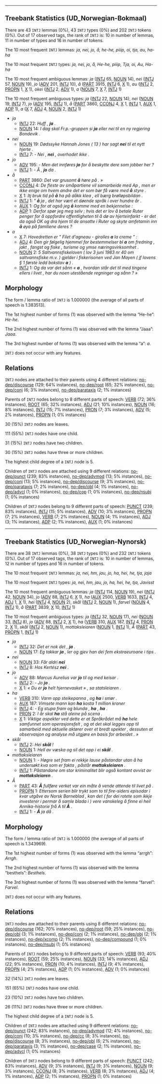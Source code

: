 

--------------------------------------------------------------------------------

## Treebank Statistics (UD_Norwegian-Bokmaal)

There are 43 `INTJ` lemmas (0%), 43 `INTJ` types (0%) and 202 `INTJ` tokens (0%).
Out of 17 observed tags, the rank of `INTJ` is: 10 in number of lemmas, 11 in number of types and 16 in number of tokens.

The 10 most frequent `INTJ` lemmas: <em>ja, nei, jo, å, he-he, piiip, oi, tja, au, ha-ha</em>

The 10 most frequent `INTJ` types:  <em>ja, nei, jo, å, He-he, piiip, Tja, oi, Au, Ha-ha</em>

The 10 most frequent ambiguous lemmas: <em>ja</em> ([INTJ]() 65, [NOUN]() 14), <em>nei</em> ([INTJ]() 57, [NOUN]() 19), <em>jo</em> ([ADV]() 201, [INTJ]() 10), <em>å</em> ([PART]() 3915, [INTJ]() 6, [X]() 1), <em>au</em> ([INTJ]() 2, [PROPN]() 1, [X]() 1), <em>okei</em> ([INTJ]() 2, [ADV]() 1), <em>a</em> ([NOUN]() 7, [X]() 7, [INTJ]() 1)

The 10 most frequent ambiguous types:  <em>ja</em> ([INTJ]() 22, [NOUN]() 14), <em>nei</em> ([NOUN]() 19, [INTJ]() 7), <em>jo</em> ([ADV]() 195, [INTJ]() 1), <em>å</em> ([PART]() 3860, [CCONJ]() 4, [X]() 1, [INTJ]() 1, [AUX]() 1, [ADP]() 1), <em>a</em> ([X]() 7, [ADJ]() 4, [NOUN]() 2, [INTJ]() 1)


* <em>ja</em>
  * [INTJ]() 22: <em>Huff , <b>ja</b> .</em>
  * [NOUN]() 14: <em>I dag skal Fr.p.-gruppen si <b>ja</b> eller nei til en ny regjering Bondevik .</em>
* <em>nei</em>
  * [NOUN]() 19: <em>Dødssyke Hannah Jones ( 13 ) har sagt <b>nei</b> til et nytt hjerte .</em>
  * [INTJ]() 7: <em>- Nei , <b>nei</b> , overhodet ikke .</em>
* <em>jo</em>
  * [ADV]() 195: <em>- Men det innføres <b>jo</b> for å beskytte dere som jobber her ?</em>
  * [INTJ]() 1: <em>- Å , <b>jo</b> da .</em>
* <em>å</em>
  * [PART]() 3860: <em>Det var grusomt <b>å</b> høre på . »</em>
  * [CCONJ]() 4: <em>De fleste av småpartiene vil samarbeide med Ap , men er ikke enige om hvem andre det er som bør få være med <b>å</b> styre .</em>
  * [X]() 1: <em>Itj bruk tid på <b>å</b> ha på dåkk klea , ell bærg brølløpsbildan .</em>
  * [INTJ]() 1: <em>" <b>å</b> ja , det har vært et døende språk i over hundre år .</em>
  * [AUX]() 1: <em>Og for at også jeg <b>å</b> komme med en bekjennelse :</em>
  * [ADP]() 1: <em>Derfor spør jeg meg selv ; hvis det er lov å betale Ruter penger for å oppfordre offentligheten til å dø av hjerteinfarkt - er det da også OK og dra hjem til de ansatte i Ruter og skyte amfetamin inn <b>å</b> øya på familiene deres ?</em>
* <em>a</em>
  * [X]() 7: <em>Hovedretten er " Filet d'agneau - girolles <b>a</b> la creme " :</em>
  * [ADJ]() 4: <em>Den gir følgelig hjemmel for bestemmelser bl <b>a</b> om fredning , jakt , fangst og fiske , turisme og ymse næringsvirksomhet .</em>
  * [NOUN]() 2: <em>5 Saltvannsfiskeloven ( lov 3 juni 1983 nr 40 om saltvannsfiske m.v. ) gjelder i fiskerisonen ved Jan Mayen ( jf lovens § 1 første ledd bokstav <b>a</b> ) .</em>
  * [INTJ]() 1: <em>Og da var det sånn « <b>a</b> , hvordan står det til med tingene ellers i livet , har du noen utestående regninger og sånn ? »</em>

## Morphology

The form / lemma ratio of `INTJ` is 1.000000 (the average of all parts of speech is 1.383513).

The 1st highest number of forms (1) was observed with the lemma “He-he”: <em>He-he</em>.

The 2nd highest number of forms (1) was observed with the lemma “Jaaa”: <em>Jaaa</em>.

The 3rd highest number of forms (1) was observed with the lemma “a”: <em>a</em>.

`INTJ` does not occur with any features.


## Relations

`INTJ` nodes are attached to their parents using 4 different relations: [no-dep/discourse]() (129; 64% instances), [no-dep/root]() (65; 32% instances), [no-dep/conj]() (6; 3% instances), [no-dep/parataxis]() (2; 1% instances)

Parents of `INTJ` nodes belong to 8 different parts of speech: [VERB]() (72; 36% instances), [ROOT]() (65; 32% instances), [ADJ]() (21; 10% instances), [NOUN]() (16; 8% instances), [INTJ]() (15; 7% instances), [PRON]() (7; 3% instances), [ADV]() (5; 2% instances), [PROPN]() (1; 0% instances)

30 (15%) `INTJ` nodes are leaves.

111 (55%) `INTJ` nodes have one child.

31 (15%) `INTJ` nodes have two children.

30 (15%) `INTJ` nodes have three or more children.

The highest child degree of a `INTJ` node is 5.

Children of `INTJ` nodes are attached using 9 different relations: [no-dep/punct]() (239; 83% instances), [no-dep/advmod]() (13; 5% instances), [no-dep/conj]() (13; 5% instances), [no-dep/discourse]() (9; 3% instances), [no-dep/parataxis]() (7; 2% instances), [no-dep/obl]() (4; 1% instances), [no-dep/advcl]() (1; 0% instances), [no-dep/cop]() (1; 0% instances), [no-dep/nsubj]() (1; 0% instances)

Children of `INTJ` nodes belong to 9 different parts of speech: [PUNCT]() (239; 83% instances), [INTJ]() (15; 5% instances), [ADV]() (10; 3% instances), [PROPN]() (7; 2% instances), [VERB]() (7; 2% instances), [NOUN]() (4; 1% instances), [ADJ]() (3; 1% instances), [ADP]() (2; 1% instances), [AUX]() (1; 0% instances)



--------------------------------------------------------------------------------

## Treebank Statistics (UD_Norwegian-Nynorsk)

There are 38 `INTJ` lemmas (0%), 38 `INTJ` types (0%) and 232 `INTJ` tokens (0%).
Out of 17 observed tags, the rank of `INTJ` is: 10 in number of lemmas, 12 in number of types and 16 in number of tokens.

The 10 most frequent `INTJ` lemmas: <em>ja, nei, hm, jau, jo, ha, hei, he, tja, jaja</em>

The 10 most frequent `INTJ` types:  <em>ja, nei, hm, jau, jo, ha, hei, he, tja, Javisst</em>

The 10 most frequent ambiguous lemmas: <em>ja</em> ([INTJ]() 114, [NOUN]() 19), <em>nei</em> ([INTJ]() 42, [NOUN]() 34), <em>jo</em> ([ADV]() 88, [INTJ]() 6, [X]() 1), <em>ha</em> ([AUX]() 2500, [VERB]() 1633, [INTJ]() 4, [ADJ]() 1, [X]() 1), <em>hei</em> ([INTJ]() 4, [NOUN]() 2), <em>skål</em> ([INTJ]() 2, [NOUN]() 1), <em>farvel</em> ([NOUN]() 4, [INTJ]() 1), <em>å</em> ([PART]() 3839, [X]() 10, [INTJ]() 1)

The 10 most frequent ambiguous types:  <em>ja</em> ([INTJ]() 32, [NOUN]() 17), <em>nei</em> ([NOUN]() 33, [INTJ]() 8), <em>jo</em> ([ADV]() 88, [INTJ]() 2, [X]() 1), <em>ha</em> ([VERB]() 310, [AUX]() 187, [INTJ]() 4, [PRON]() 2, [X]() 1), <em>skål</em> ([INTJ]() 2, [NOUN]() 1), <em>mottaksleiaren</em> ([NOUN]() 1, [INTJ]() 1), <em>Å</em> ([PART]() 43, [PROPN]() 1, [INTJ]() 1)


* <em>ja</em>
  * [INTJ]() 32: <em>Det er nok det , <b>ja</b> .</em>
  * [NOUN]() 17: <em>Eg takkar <b>ja</b> , ler og gjev han dei fem ekstraeuroane i tips .</em>
* <em>nei</em>
  * [NOUN]() 33: <em>Får aldri <b>nei</b></em>
  * [INTJ]() 8: <em>Hos Kertész <b>nei</b> .</em>
* <em>jo</em>
  * [ADV]() 88: <em>Marcus Aurelius var <b>jo</b> til og med keisar .</em>
  * [INTJ]() 2: <em>- Jo <b>jo</b> .</em>
  * [X]() 1: <em>« Du er <b>jo</b> helt hjernevasket » , sa statsleiaren .</em>
* <em>ha</em>
  * [VERB]() 310: <em>Varm opp steikepanna , og <b>ha</b> i smør .</em>
  * [AUX]() 187: <em>Vimsete mann kan <b>ha</b> kosta 1 million kroner</em>
  * [INTJ]() 4: <em>- Eg stupa fram og blunda , <b>ha</b> , <b>ha</b> .</em>
  * [PRON]() 2: <em>I år skal <b>ha</b> stå aleine på scena .</em>
  * [X]() 1: <em>Viktige aspekter ved dette er at Språkrådet må <b>ha</b> hele samfunnet som operasjonsfelt , og at det skal legges opp til samarbeid med aktuelle aktører over et bredt spekter , dessuten at observasjon og analyse må utgjøre en basis for arbeidet . »</em>
* <em>skål</em>
  * [INTJ]() 2: <em>Hei <b>skål</b> !</em>
  * [NOUN]() 1: <em>Hell av væska og sil det opp i ei <b>skål</b> .</em>
* <em>mottaksleiaren</em>
  * [NOUN]() 1: <em>- Høgre set fram ei rekkje lause påstandar utan å ha undersøkt kva som er fakta , påstår <b>mottaksleiaren</b> .</em>
  * [INTJ]() 1: <em>Påstandane om stor kriminalitet blir også kontant avvist av <b>mottaksleiaren</b> .</em>
* <em>Å</em>
  * [PART]() 43: <em><b>Å</b> fullføre verket var ein måte å vende attende til livet på .</em>
  * [PROPN]() 1: <em>Ettersom serien blir trykt som to til fire-siders episodar i kvar utgåve av Norsk Barneblad , kan det ( for dei rotete som ikkje investerer i permar å samle blada i ) vere vanskeleg å finne ei heil Annika-historie frå A til <b>Å</b> .</em>
  * [INTJ]() 1: <em>- <b>Å</b> ja då .</em>

## Morphology

The form / lemma ratio of `INTJ` is 1.000000 (the average of all parts of speech is 1.343969).

The 1st highest number of forms (1) was observed with the lemma “arrgh”: <em>Arrgh</em>.

The 2nd highest number of forms (1) was observed with the lemma “besthels”: <em>Besthels</em>.

The 3rd highest number of forms (1) was observed with the lemma “farvel”: <em>Farvel</em>.

`INTJ` does not occur with any features.


## Relations

`INTJ` nodes are attached to their parents using 8 different relations: [no-dep/discourse]() (162; 70% instances), [no-dep/root]() (59; 25% instances), [no-dep/obl]() (3; 1% instances), [no-dep/conj]() (2; 1% instances), [no-dep/obj]() (2; 1% instances), [no-dep/xcomp]() (2; 1% instances), [no-dep/compound]() (1; 0% instances), [no-dep/nsubj]() (1; 0% instances)

Parents of `INTJ` nodes belong to 9 different parts of speech: [VERB]() (93; 40% instances), [ROOT]() (59; 25% instances), [NOUN]() (33; 14% instances), [ADJ]() (22; 9% instances), [PRON]() (10; 4% instances), [INTJ]() (9; 4% instances), [PROPN]() (4; 2% instances), [ADP]() (1; 0% instances), [ADV]() (1; 0% instances)

32 (14%) `INTJ` nodes are leaves.

151 (65%) `INTJ` nodes have one child.

23 (10%) `INTJ` nodes have two children.

26 (11%) `INTJ` nodes have three or more children.

The highest child degree of a `INTJ` node is 5.

Children of `INTJ` nodes are attached using 9 different relations: [no-dep/punct]() (242; 83% instances), [no-dep/advmod]() (12; 4% instances), [no-dep/conj]() (10; 3% instances), [no-dep/cc]() (8; 3% instances), [no-dep/discourse]() (8; 3% instances), [no-dep/obl]() (6; 2% instances), [no-dep/parataxis]() (3; 1% instances), [no-dep/case]() (2; 1% instances), [no-dep/advcl]() (1; 0% instances)

Children of `INTJ` nodes belong to 9 different parts of speech: [PUNCT]() (242; 83% instances), [ADV]() (9; 3% instances), [INTJ]() (9; 3% instances), [NOUN]() (9; 3% instances), [CCONJ]() (8; 3% instances), [VERB]() (8; 3% instances), [ADJ]() (4; 1% instances), [ADP]() (2; 1% instances), [PROPN]() (1; 0% instances)

